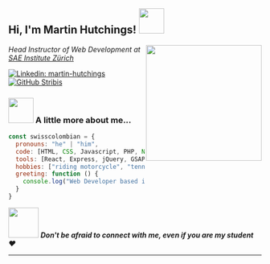 <h2> Hi, I'm Martin Hutchings! <img src="https://media.giphy.com/media/26Fxy3Iz1ari8oytO/giphy.gif" width="50"></h2>
<img align='right' src="https://media1.giphy.com/media/zKAUwFIbFiKAyCrKjZ/giphy.gif" width="230">
<p><em>Head Instructor of Web Development at <a href="http://www.sae.ch">SAE Institute Zürich</a>
</em></p>

[![Linkedin: martin-hutchings](https://img.shields.io/badge/-martinhutchings-blue?style=flat-square&logo=Linkedin&logoColor=white&link=https://www.linkedin.com/in/martin-hutchings-a2417883/)](https://www.linkedin.com/in/martin-hutchings-a2417883/)
[![GitHub Stribis](https://img.shields.io/github/followers/stribis?label=follow&style=social)](https://github.com/stribis)


### <img src="https://media4.giphy.com/media/lRLzrbhmh5pFf4jOga/giphy.gif" width="50"> A little more about me...  

```javascript
const swisscolombian = {
  pronouns: "he" | "him",
  code: [HTML, CSS, Javascript, PHP, Node, Python],
  tools: [React, Express, jQuery, GSAP, Laravel],
  hobbies: ["riding motorcycle", "tennis", "gaming", "programming"],
  greeting: function () {
    console.log("Web Developer based in Zürich")
  }
}
```

<img src="https://media1.giphy.com/media/KH3EFVAvUtbxgAWpMj/giphy.gif" width="60"> <em><b>Don't be afraid to connect with me, even if you are my student</b> ❤️</em>

---
